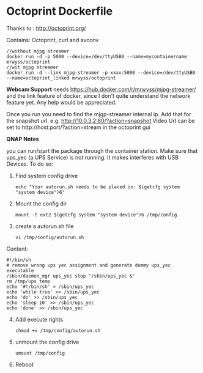 # Octoprint Dockerfile


Thanks to : http://octoprint.org/

Contains: Octoprint, curl and avconv

```
//without mjpg streamer
docker run -d -p 5000 --device=/dev/ttyUSB0 --name=mycontainername mrwyss/octoprint
//wit mjpg streamer
docker run -d --link mjpg-streamer -p xxxx:5000 --device=/dev/ttyUSB0 --name=octoprint_linked mrwyss/octoprint

```


**Webcam Support**
needs https://hub.docker.com/r/mrwyss/mjpg-streamer/ and the link feature of docker, since I don't quite understand the network feature yet. 
Any help would be appreciated.

Once you run you need to find the mjgp-streamer internal ip. Add that for the snapshot url. e.g. http://10.0.3.2:80/?action=snapshot
Video Url can be set to http://host:port/?action=stream in the octoprint gui


**QNAP Notes**

you can run/start the package through the container station. Make sure that ups_yec (a UPS Service) is not running. 
It makes interferes with USB Devices. To do so:

1. Find system config drive
	```
	echo "Your autorun.sh needs to be placed in: $(getcfg system "system device")6"
	```

2. Mount the config dir
	```
	mount -t ext2 $(getcfg system "system device")6 /tmp/config
	```

3. create a autorun.sh file
	```
	vi /tmp/config/autorun.sh
	```

Content: 

	#!/bin/sh
	# remove wrong ups yec assignment and generate dummy ups_yec executable
	/sbin/daemon_mgr ups_yec stop "/sbin/ups_yec &"
	rm /tmp/ups_temp
	echo '#!/bin/sh' > /sbin/ups_yec
	echo 'while true' >> /sbin/ups_yec
	echo 'do' >> /sbin/ups_yec
	echo 'sleep 10' >> /sbin/ups_yec
	echo 'done' >> /sbin/ups_yec

4. Add execute rights
	```
	chmod +x /tmp/config/autorun.sh
	```

5. unmount the config drive
  	```
	umount /tmp/config
	```

6. Reboot